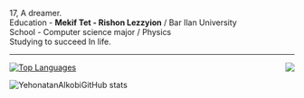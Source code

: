17, A dreamer.
<br>
Education - <b>Mekif Tet - Rishon Lezzyion</b> / Bar Ilan University
<br>
School - Computer science major / Physics
<br>
Studying to succeed In life.

---
<a href="https://discord.com/users/255334252491571200">
  <img src="https://lanyard-profile-readme.vercel.app/api/255334252491571200?hideTimestamp=true&idleMessage=Just%20chillin'%20at%20the%20moment..." align="right" />
</a>

[![Top Languages](https://github-readme-stats.vercel.app/api/top-langs/?username=YehonatanAlkobi&layout=compact&langs_count=10&theme=tokyonight)](https://github.com/YehonatanAlkobi/github-readme-stats)

![YehonatanAlkobiGitHub stats](https://github-readme-stats.vercel.app/api?username=YehonatanAlkobi&show_icons=true&theme=tokyonight)
